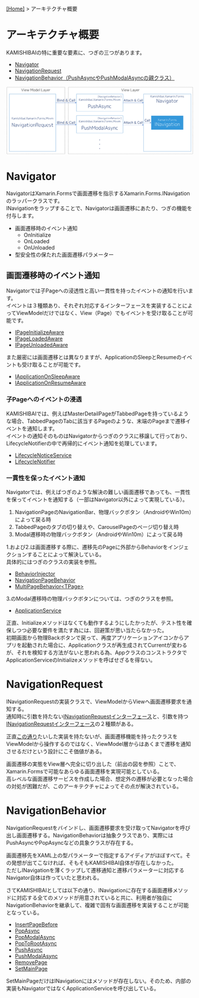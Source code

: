 [[Home]](../README-ja.md) > アーキテクチャ概要

# アーキテクチャ概要  
KAMISHIBAIの特に重要な要素に、つぎの三つがあります。  

* [Navigator](#navigator)
* [NavigationRequest](#navigationrequest)  
* [NavigationBehavior（PushAsyncやPushModalAsyncの親クラス）](#navigationbehavior)  

![](3-Architecture-Overview/KAMISHIBAI.png)

# Navigator

NavigatorはXamarin.Formsで画面遷移を指示するXamarin.Forms.INavigationのラッパークラスです。  
INavigationをラップすることで、Navigatorは画面遷移にあたり、つぎの機能を付与します。  

* 画面遷移時のイベント通知  
    * OnInitialize
    * OnLoaded
    * OnUnloaded
* 型安全性の保たれた画面遷移パラメーター  

## 画面遷移時のイベント通知
Navigatorでは子Pageへの浸透性と高い一貫性を持ったイベントの通知を行います。  
イベントは３種類あり、それぞれ対応するインターフェースを実装することによってViewModelだけではなく、View（Page）でもイベントを受け取ることが可能です。  

* [IPageInitializeAware](https://github.com/nuitsjp/KAMISHIBAI/blob/master/Source/Kamishibai.Xamarin.Forms/IPageInitializeAware.cs)  
* [IPageLoadedAware](https://github.com/nuitsjp/KAMISHIBAI/blob/master/Source/Kamishibai.Xamarin.Forms/IPageLoadedAware.cs)  
* [IPageUnloadedAware](https://github.com/nuitsjp/KAMISHIBAI/blob/master/Source/Kamishibai.Xamarin.Forms/IPageUnloadedAware.cs)  

また厳密には画面遷移とは異なりますが、ApplicationのSleepとResumeのイベントも受け取ることが可能です。  

* [IApplicationOnSleepAware](https://github.com/nuitsjp/KAMISHIBAI/blob/master/Source/Kamishibai.Xamarin.Forms/IApplicationOnSleepAware.cs)  
* [IApplicationOnResumeAware](https://github.com/nuitsjp/KAMISHIBAI/blob/master/Source/Kamishibai.Xamarin.Forms/IApplicationOnResumeAware.cs)  

### 子Pageへのイベントの浸透

KAMISHIBAIでは、例えばMasterDetailPageがTabbedPageを持っているような場合、TabbedPageのTabに該当するPageのような、末端のPageまで遷移イベントを通知します。  
イベントの通知そのものはNavigatorからつぎのクラスに移譲して行っており、LifecycleNotifierの中で再帰的にイベント通知を処理しています。  

* [LifecycleNoticeService](https://github.com/nuitsjp/KAMISHIBAI/blob/master/Source/Kamishibai.Xamarin.Forms/LifecycleNoticeService.cs)  
* [LifecycleNotifier](https://github.com/nuitsjp/KAMISHIBAI/blob/master/Source/Kamishibai.Xamarin.Forms/LifecycleNotifier.cs)  

### 一貫性を保ったイベント通知  

Navigatorでは、例えばつぎのような解決の難しい画面遷移であっても、一貫性を保ってイベントを通知する（一部はNavigator以外によって実現している）。  

1. NavigationPageのNavigationBar、物理バックボタン（AndroidやWin10m）によって戻る時  
2. TabbedPageのタブの切り替えや、CarouselPageのページ切り替え時  
3. Modal遷移時の物理バックボタン（AndroidやWin10m）によって戻る時  

1.および2.は画面遷移する際に、遷移先のPageに外部からBehaviorをインジェクションすることによって解決している。  
具体的にはつぎのクラスの実装を参照。  

* [BehaviorInjector](https://github.com/nuitsjp/KAMISHIBAI/blob/master/Source/Kamishibai.Xamarin.Forms/BehaviorInjector.cs)
* [NavigationPageBehavior](https://github.com/nuitsjp/KAMISHIBAI/blob/master/Source/Kamishibai.Xamarin.Forms/NavigationPageBehavior.cs)
* [MultiPageBehavior&lt;TPage>](https://github.com/nuitsjp/KAMISHIBAI/blob/master/Source/Kamishibai.Xamarin.Forms/MultiPageBehavior.cs)  

3.のModal遷移時の物理バックボタンについては、つぎのクラスを参照。  

* [ApplicationService](https://github.com/nuitsjp/KAMISHIBAI/blob/master/Source/Kamishibai.Xamarin.Forms/ApplicationService.cs)  

正直、Initializeメソッドはなくても動作するようにしたかったが、テスト性を確保しつつ必要な要件を満たす為には、回避策が思い当たらなかった。  
初期画面から物理Backボタンで戻って、再度アプリケーションアイコンからアプリを起動された場合に、Applicationクラスが再生成されてCurrentが変わるが、それを検知する方法がないと思われる為、AppクラスのコンストラクタでApplicationServiceのInitializeメソッドを呼ばせざるを得ない。  

# NavigationRequest

INavigationRequestの実装クラスで、ViewModelからViewへ画面遷移要求を通知する。  
通知時に引数を持たない[INavigationRequestインターフェース](https://github.com/nuitsjp/KAMISHIBAI/blob/master/Source/Kamishibai.Xamarin.Forms/Mvvm/INavigationRequest.cs#L5)と、引数を持つ[INavigationRequest<TPara>インターフェース](https://github.com/nuitsjp/KAMISHIBAI/blob/master/Source/Kamishibai.Xamarin.Forms/Mvvm/INavigationRequest.cs#L12)の２種類がある。  

正直[この通り](https://github.com/nuitsjp/KAMISHIBAI/blob/master/Source/Kamishibai.Xamarin.Forms/Mvvm/NavigationRequest.cs)たいした実装を持たないが、画面遷移機能を持ったクラスをViewModelから操作するのではなく、ViewModel層からはあくまで遷移を通知させるだけという設計にこそ価値がある。  

画面遷移の実態をView層へ完全に切り出した（前出の図を参照）ことで、Xamarin.Formsで可能なあらゆる画面遷移を実現可能としている。  
高レベルな画面遷移サービスを作成した場合、想定外の遷移が必要となった場合の対処が困難だが、このアーキテクチャによってその点が解決されている。  

# NavigationBehavior  

NavigationRequestをバインドし、画面遷移要求を受け取ってNavigatorを呼び出し画面遷移する。NavigationBehaviorは抽象クラスであり、実際にはPushAsyncやPopAsyncなどの具象クラスが存在する。  

画面遷移先をXAML上の型パラメーターで指定するアイディアがほぼすべて。その発想が出てこなければ、そもそもKAMISHIBAI自体が存在しなかった。  
ただしINavigationを薄くラップして遷移通知と遷移パラメーターに対応するNavigator自体は作っていたと思われる。  

さてKAMISHIBAIとしては以下の通り、INavigationに存在する画面遷移メソッドに対応する全てのメソッドが用意されていると共に、利用者が独自にNavigationBehaviorを継承して、複雑で固有な画面遷移を実装することが可能となっている。  

* [InsertPageBefore](https://github.com/nuitsjp/KAMISHIBAI/blob/master/Source/Kamishibai.Xamarin.Forms/Mvvm/InsertPageBefore.cs)  
* [PopAsync](https://github.com/nuitsjp/KAMISHIBAI/blob/master/Source/Kamishibai.Xamarin.Forms/Mvvm/PopAsync.cs)  
* [PopModalAsync](https://github.com/nuitsjp/KAMISHIBAI/blob/master/Source/Kamishibai.Xamarin.Forms/Mvvm/PopModalAsync.cs)  
* [PopToRootAsync](https://github.com/nuitsjp/KAMISHIBAI/blob/master/Source/Kamishibai.Xamarin.Forms/Mvvm/PopToRootAsync.cs)  
* [PushAsync](https://github.com/nuitsjp/KAMISHIBAI/blob/master/Source/Kamishibai.Xamarin.Forms/Mvvm/PushAsync.cs)  
* [PushModalAsync](https://github.com/nuitsjp/KAMISHIBAI/blob/master/Source/Kamishibai.Xamarin.Forms/Mvvm/PushModalAsync.cs)  
* [RemovePage](https://github.com/nuitsjp/KAMISHIBAI/blob/master/Source/Kamishibai.Xamarin.Forms/Mvvm/RemovePage.cs)  
* [SetMainPage](https://github.com/nuitsjp/KAMISHIBAI/blob/master/Source/Kamishibai.Xamarin.Forms/Mvvm/SetMainPage.cs)  

SetMainPageだけはINavigationにはメソッドが存在しない。そのため、内部の実装もNavigatorではなくApplicationServiceを呼び出している。  